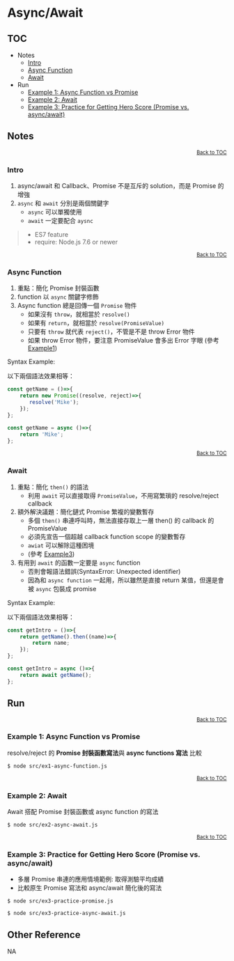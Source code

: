 # Async/Await

<a name="toc"></a>

## TOC
* Notes
    * [Intro](#intro)
    * [Async Function](#async-function)
    * [Await](#await)
* Run
    * [Example 1: Async Function vs Promise](#run-ex1)
    * [Example 2: Await](#run-ex2)
    * [Example 3: Practice for Getting Hero Score (Promise vs. async/await)](#run-ex3)

## Notes

<div style="text-align:right; font-size: smaller;"><a href="#toc">Back to TOC</a></div>
<a name="intro"></a>

### Intro

1. async/await 和 Callback、Promise 不是互斥的 solution，而是 Promise 的增強
2. `async` 和 `await` 分別是兩個關鍵字
    * `async` 可以單獨使用
    * `await` 一定要配合 `aysnc`

> * ES7 feature
> * require: Node.js 7.6 or newer

<div style="text-align:right; font-size: smaller;"><a href="#toc">Back to TOC</a></div>
<a name="async-function"></a>

### Async Function

1. 重點：簡化 Promise 封裝函數
1. function 以 `async` 關鍵字修飾
2. Async function 總是回傳一個 `Promise` 物件
    * 如果沒有 `throw`，就相當於 `resolve()`
    * 如果有 `return`，就相當於 `resolve(PromiseValue)`
    * 只要有 `throw` 就代表 `reject()`，不管是不是 throw Error 物件
    * 如果 throw Error 物件，要注意 PromiseValue 會多出 Error 字眼 (參考 [Example1](#run-ex1))

Syntax Example:

以下兩個語法效果相等：

````js
const getName = ()=>{
    return new Promise((resolve, reject)=>{
       resolve('Mike'); 
    });
};
````
````js
const getName = async ()=>{
    return 'Mike';
};
````


<div style="text-align:right; font-size: smaller;"><a href="#toc">Back to TOC</a></div>
<a name="await"></a>

### Await

1. 重點：簡化 `then()` 的語法
    * 利用 `await` 可以直接取得 `PromiseValue`，不用寫繁瑣的 resolve/reject callback
2. 額外解決議題：簡化鏈式 Promise 繁複的變數暫存
    * 多個 `then()` 串連呼叫時，無法直接存取上一層 then() 的 callback 的 PromiseValue
    * 必須先宣告一個超越 callback function scope 的變數暫存
    * `awiat` 可以解除這種困境
    * (參考 [Example3](#run-ex3))
3. 有用到 `await` 的函數一定要是 `async` function
    * 否則會報語法錯誤(SyntaxError: Unexpected identifier)
    * 因為和 `async function` 一起用，所以雖然是直接 return 某值，但還是會被 `async` 包裝成 promise

Syntax Example:

以下兩個語法效果相等：

````js
const getIntro = ()=>{
    return getName().then((name)=>{
        return name;
    });
};
````
````js
const getIntro = async ()=>{
    return await getName();
};
````


## Run

<div style="text-align:right; font-size: smaller;"><a href="#toc">Back to TOC</a></div>
<a name="run-ex1"></a>

### Example 1: Async Function vs Promise

resolve/reject 的 **Promise 封裝函數寫法**與 **async functions 寫法** 比較

`$ node src/ex1-async-function.js`



<div style="text-align:right; font-size: smaller;"><a href="#toc">Back to TOC</a></div>
<a name="run-ex2"></a>

### Example 2: Await

Await 搭配 Promise 封裝函數或 async function 的寫法

`$ node src/ex2-async-await.js`


<div style="text-align:right; font-size: smaller;"><a href="#toc">Back to TOC</a></div>
<a name="run-ex3"></a>

### Example 3: Practice for Getting Hero Score (Promise vs. async/await)

* 多層 Promise 串連的應用情境範例: 取得測驗平均成績
* 比較原生 Promise 寫法和 async/await 簡化後的寫法

`$ node src/ex3-practice-promise.js`

`$ node src/ex3-practice-async-await.js`



## Other Reference
NA
